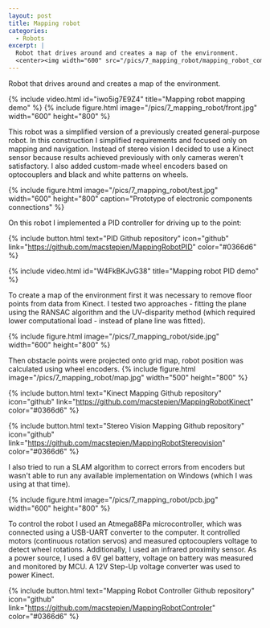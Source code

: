 ```yaml
---
layout: post
title: Mapping robot
categories:
  - Robots
excerpt: |
  Robot that drives around and creates a map of the environment.
  <center><img width="600" src="/pics/7_mapping_robot/mapping_robot_compressed.jpg"></center>
---
```


Robot that drives around and creates a map of the environment.

{% include video.html id="iwo5ig7E9Z4" title="Mapping robot mapping demo" %}
{% include figure.html image="/pics/7_mapping_robot/front.jpg" width="600" height="800" %}

This robot was a simplified version of a previously created general-purpose robot. In this construction I simplified requirements and focused only on mapping and navigation. Instead of stereo vision I decided to use a Kinect sensor because results achieved previously with only cameras weren't satisfactory. I also added custom-made wheel encoders based on optocouplers and black and white patterns on wheels.

{% include figure.html image="/pics/7_mapping_robot/test.jpg"  width="600" height="800" caption="Prototype of electronic components connections" %}

On this robot I implemented a PID controller for driving up to the point:

{% include button.html text="PID Github repository" icon="github" link="https://github.com/macstepien/MappingRobotPID" color="#0366d6" %}

{% include video.html id="W4FkBKJvG38" title="Mapping robot PID demo" %}

To create a map of the environment first it was necessary to remove floor points from data from Kinect. I tested two approaches - fitting the plane using the RANSAC algorithm and the UV-disparity method (which required lower computational load - instead of plane line was fitted).

{% include figure.html image="/pics/7_mapping_robot/side.jpg" width="600" height="800" %}

Then obstacle points were projected onto grid map, robot position was calculated using wheel encoders.
{% include figure.html image="/pics/7_mapping_robot/map.jpg" width="500" height="800" %}

{% include button.html text="Kinect Mapping Github repository" icon="github" link="https://github.com/macstepien/MappingRobotKinect" color="#0366d6" %}

{% include button.html text="Stereo Vision Mapping Github repository" icon="github" link="https://github.com/macstepien/MappingRobotStereovision" color="#0366d6" %}

I also tried to run a SLAM algorithm to correct errors from encoders but wasn't able to run any available implementation on Windows (which I was using at that time).

{% include figure.html image="/pics/7_mapping_robot/pcb.jpg" width="600" height="800" %}

To control the robot I used an Atmega88Pa microcontroller, which was connected using a USB-UART converter to the computer. It controlled motors (continuous rotation servos) and measured optocouplers voltage to detect wheel rotations. Additionally, I used an infrared proximity sensor. As a power source, I used a 6V gel battery, voltage on battery was measured and monitored by MCU. A 12V Step-Up voltage converter was used to power Kinect. 

{% include button.html text="Mapping Robot Controller Github repository" icon="github" link="https://github.com/macstepien/MappingRobotControler" color="#0366d6" %}
